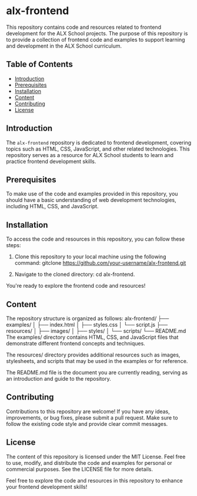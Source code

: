 # alx-frontend

This repository contains code and resources related to frontend development for the ALX School projects. The purpose of this repository is to provide a collection of frontend code and examples to support learning and development in the ALX School curriculum.

## Table of Contents

- [Introduction](#introduction)
- [Prerequisites](#prerequisites)
- [Installation](#installation)
- [Content](#content)
- [Contributing](#contributing)
- [License](#license)

## Introduction

The `alx-frontend` repository is dedicated to frontend development, covering topics such as HTML, CSS, JavaScript, and other related technologies. This repository serves as a resource for ALX School students to learn and practice frontend development skills.

## Prerequisites

To make use of the code and examples provided in this repository, you should have a basic understanding of web development technologies, including HTML, CSS, and JavaScript.

## Installation

To access the code and resources in this repository, you can follow these steps:

1. Clone this repository to your local machine using the following command:
   gitclone https://github.com/your-username/alx-frontend.git
    
2. Navigate to the cloned directory:
   cd alx-frontend. 

 You're ready to explore the frontend code and resources!

## Content
 The repository structure is organized as follows:
alx-frontend/
├── examples/
│   ├── index.html
│   ├── styles.css
│   └── script.js
├── resources/
│   ├── images/
│   ├── styles/
│   └── scripts/
└── README.md
The examples/ directory contains HTML, CSS, and JavaScript files that demonstrate different frontend concepts and techniques.

The resources/ directory provides additional resources such as images, stylesheets, and scripts that may be used in the examples or for reference.

The README.md file is the document you are currently reading, serving as an introduction and guide to the repository.

## Contributing
Contributions to this repository are welcome! If you have any ideas, improvements, or bug fixes, please submit a pull request. Make sure to follow the existing code style and provide clear commit messages.

## License
The content of this repository is licensed under the MIT License. Feel free to use, modify, and distribute the code and examples for personal or commercial purposes. See the LICENSE file for more details.

Feel free to explore the code and resources in this repository to enhance your frontend development skills!
